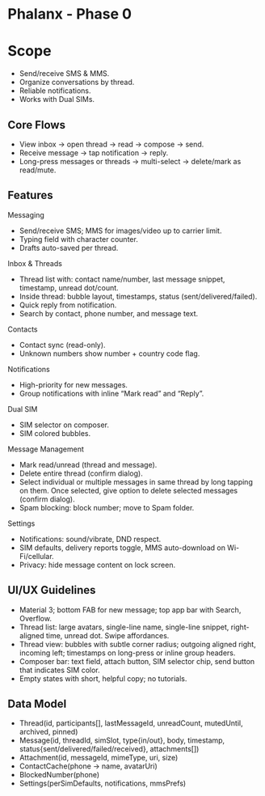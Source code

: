 # Phalanx - Phase 0

# Scope

* Send/receive SMS & MMS.
* Organize conversations by thread.
* Reliable notifications. 
* Works with Dual SIMs.

## Core Flows

* View inbox → open thread → read → compose → send.
* Receive message → tap notification → reply.  
* Long-press messages or threads → multi-select → delete/mark as read/mute.

## Features

Messaging

* Send/receive SMS; MMS for images/video up to carrier limit.
* Typing field with character counter.
* Drafts auto-saved per thread.

Inbox & Threads

* Thread list with: contact name/number, last message snippet, timestamp, unread dot/count.  
* Inside thread: bubble layout, timestamps, status (sent/delivered/failed).  
* Quick reply from notification.  
* Search by contact, phone number, and message text.

Contacts

* Contact sync (read-only).  
* Unknown numbers show number + country code flag.

Notifications

* High-priority for new messages.  
* Group notifications with inline “Mark read” and “Reply”.

Dual SIM

* SIM selector on composer.
* SIM colored bubbles.

Message Management

* Mark read/unread (thread and message).  
* Delete entire thread (confirm dialog).
* Select individual or multiple messages in same thread by long tapping on them. Once selected, give option to delete selected messages (confirm dialog).
* Spam blocking: block number; move to Spam folder.

Settings

* Notifications: sound/vibrate, DND respect.  
* SIM defaults, delivery reports toggle, MMS auto-download on Wi-Fi/cellular.  
* Privacy: hide message content on lock screen.

## UI/UX Guidelines

* Material 3; bottom FAB for new message; top app bar with Search, Overflow.
* Thread list: large avatars, single-line name, single-line snippet, right-aligned time, unread dot. Swipe affordances.  
* Thread view: bubbles with subtle corner radius; outgoing aligned right, incoming left; timestamps on long-press or inline group headers.  
* Composer bar: text field, attach button, SIM selector chip, send button that indicates SIM color.  
* Empty states with short, helpful copy; no tutorials.

## Data Model

* Thread(id, participants\[\], lastMessageId, unreadCount, mutedUntil, archived, pinned)  
* Message(id, threadId, simSlot, type{in/out}, body, timestamp, status{sent/delivered/failed/received}, attachments\[\])  
* Attachment(id, messageId, mimeType, uri, size)  
* ContactCache(phone → name, avatarUri)  
* BlockedNumber(phone)  
* Settings(perSimDefaults, notifications, mmsPrefs)